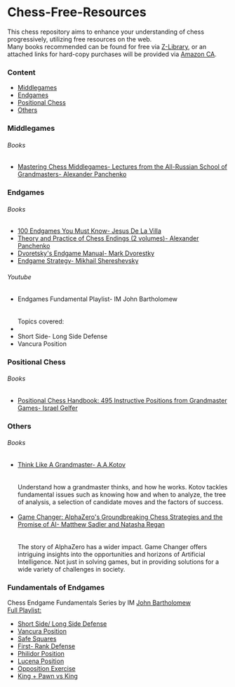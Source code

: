 # Chess-Free-Resources

This chess repository aims to enhance your understanding of chess progressively, utilizing free resources on the web.
<br>
Many books recommended can be found for free via <a href="https://z-lib.org/">Z-Library</a>, or an attached links for hard-copy purchases will be provided via <a href="https://www.amazon.ca/"> Amazon CA</a>.

<h3> Content </h3>
<ul>
 <li><a href= #Middlegames> Middlegames</a></li>
 <li><a href= #Endgames> Endgames</a></li>
 <li><a href= #PositionalChess>Positional Chess </a></li>
 <li><a href= #Others> Others</a></li>
</ul>

<h3 id="Middlegames"> Middlegames</h3>
<h6>Books</h6>
<ul> 
  <li><a href="https://www.amazon.ca/Mastering-Chess-Middlegames-All-Russian-Grandmasters-ebook/dp/B018HQF5LM/ref=sr_1_2?crid=2F6HVQFKEGZ3J&keywords=Alexander+Panchenko&qid=1658715296&sprefix=alexander+panchenko%2Caps%2C125&sr=8-2">Mastering Chess Middlegames- Lectures from the All-Russian School of Grandmasters- Alexander Panchenko</a></li>
</ul>



<h3 id="Endgames"> Endgames</h3>
<h6> Books </h6>
<ul>
<li><a href= "https://www.amazon.ca/100-Endgames-You-Must-Know/dp/9056916173"> 100 Endgames You Must Know- Jesus De La Villa</a></li>
 <li><a href="https://www.amazon.com/Theory-Practice-Chess-Endings-book/dp/B0035ZB5G0/ref=sr_1_1?crid=350EV7PCUVC5V&keywords=theory+and+practice+of+chess+endings&qid=1658715533&sprefix=theory+and+practice+of+chess+endings%2Caps%2C101&sr=8-1">Theory and Practice of Chess Endings (2 volumes)- Alexander Panchenko</a></li>
  <li><a href="https://www.amazon.ca/Dvoretskys-Endgame-Manual-Mark-Dvoretsky/dp/1949859185/ref=sr_1_1?crid=2PDKRHQG6GWP3&keywords=Dvoretsky%27s+Endgame+Manual&qid=1658715905&sprefix=dvoretsky%27s+endgame+manual%2Caps%2C116&sr=8-1">Dvoretsky's Endgame Manual- Mark Dvorestky</a></li>
  <li><a href="https://www.amazon.ca/Endgame-Strategy-Mikhail-Shereshevsky/dp/9493257371/ref=sr_1_2?crid=2HE6QOHZUFKKZ&keywords=Mikhail+Shereshevsky&qid=1658716002&sprefix=mikhail+shereshevsky%2Caps%2C114&sr=8-2">Endgame Strategy- Mikhail Shereshevsky </a></li>
</ul>
<h6>Youtube </h6>
<ul>
 <li href="https://www.youtube.com/watch?v=-xk56Rt-7Rs&list=PLl9uuRYQ-6MDzm-bs8kbyHdYEmRGUauot"> Endgames Fundamental Playlist- IM John Bartholomew </li>
 <br>
 <br>
 Topics covered:
 <li>
 <li>Short Side- Long Side Defense </li>
 <li>Vancura Position </li>
 </li>
</ul>

<h3 id = "PositionalChess">Positional Chess </h3>
<h6> Books </h6>
<ul>
 <li><a href="https://www.amazon.ca/Positional-Chess-Handbook-Instructive-Grandmaster/dp/0486419495/ref=sr_1_1?crid=2Y8GZIAM46PR0&keywords=positional+chess+handbook&qid=1658715661&sprefix=positional+chess+handbook%2Caps%2C118&sr=8-1"> Positional Chess Handbook: 495 Instructive Positions from Grandmaster Games- Israel Gelfer</a></li>
 </ul>

<h3 id="Others">Others </h3>
<h6> Books </h6>
<ul>
 <li><a href="https://www.amazon.ca/Think-Like-Grandmaster-Batsford-Chess-ebook/dp/B00PPH2Q8W/ref=sr_1_1?crid=UJ2YSGY6VYZP&keywords=think+like+a+grandmaster&qid=1658716223&sprefix=think+like+a+grandmaste%2Caps%2C129&sr=8-1">Think Like A Grandmaster- A.A.Kotov</a></li>
 <br>
 <br>
  Understand how a grandmaster thinks, and how he works. Kotov tackles fundamental issues such as knowing how and when to analyze, the tree of analysis, a selection of candidate moves and the factors of success.
 <br>
 <br>
 <li><a href="https://www.amazon.ca/Game-Changer-AlphaZeros-Groundbreaking-Strategies-ebook/dp/B07N6G7X5V/ref=sr_1_5?crid=X7N9THZ0ZZZB&keywords=game+changer&qid=1658716563&sprefix=game+change%2Caps%2C162&sr=8-5"> Game Changer: AlphaZero's Groundbreaking Chess Strategies and the Promise of AI- Matthew Sadler and Natasha Regan</a></li>
 <br>
 <br>
 The story of AlphaZero has a wider impact. Game Changer offers intriguing insights into the opportunities and horizons of Artificial Intelligence. Not just in solving games, but in providing solutions for a wide variety of challenges in society. 
 
 </ul>

<h3> Fundamentals of Endgames </h3>
Chess Endgame Fundamentals Series by IM <a href="https://www.youtube.com/c/JohnBartholomewChess"> John Bartholomew</a>
<br>
<a href="https://www.youtube.com/watch?v=-xk56Rt-7Rs&list=PLl9uuRYQ-6MDzm-bs8kbyHdYEmRGUauot"> Full Playlist:</a>
<ul>
<li><a href="https://www.youtube.com/watch?v=-xk56Rt-7Rs&list=PLl9uuRYQ-6MDzm-bs8kbyHdYEmRGUauot&index=1">Short Side/ Long Side Defense </a></li>
<li><a href="https://www.youtube.com/watch?v=-xk56Rt-7Rs&list=PLl9uuRYQ-6MDzm-bs8kbyHdYEmRGUauot&index=2"> Vancura Position</a></li>
<li><a href="https://www.youtube.com/watch?v=H2DZH4aFklw&list=PLl9uuRYQ-6MDzm-bs8kbyHdYEmRGUauot&index=3">Safe Squares </a></li>
<li><a href="https://www.youtube.com/watch?v=tDGHkKkKVB8&list=PLl9uuRYQ-6MDzm-bs8kbyHdYEmRGUauot&index=4"> First- Rank Defense</a> </li>
<li><a href="https://www.youtube.com/watch?v=gkP44VKT9Rw&list=PLl9uuRYQ-6MDzm-bs8kbyHdYEmRGUauot&index=5"> Philidor Position</a></li>
<li><a href="https://www.youtube.com/watch?v=mQxterlZPnE&list=PLl9uuRYQ-6MDzm-bs8kbyHdYEmRGUauot&index=6">Lucena Position </a></li>
<li><a href="https://www.youtube.com/watch?v=Jd0meolN7wI&list=PLl9uuRYQ-6MDzm-bs8kbyHdYEmRGUauot&index=7"> Opposition Exercise</a></li>
<li><a href="https://www.youtube.com/watch?v=aLyRWZPXUzI&list=PLl9uuRYQ-6MDzm-bs8kbyHdYEmRGUauot&index=8">King + Pawn vs King </a></li>
</ul>
